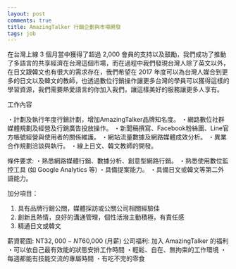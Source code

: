 ```yaml
---
layout: post
comments: true
title: AmazingTalker 行銷企劃與市場開發
tags: job
---
```


在台灣上線 3 個月當中獲得了超過 2,000 會員的支持以及鼓勵，我們成功了推動了多語言的共享經濟在台灣這個市場，而在過程中我們發現台灣人除了英文以外，在日文跟韓文也有很大的需求存在，我們希望在 2017 年度可以為台灣人媒合到更多的日文以及韓文的教師，也透過數位行銷操作讓更多台灣的學員可以獲得這樣的學習資源，我們需要熱愛語言的你加入我們，讓這樣美好的服務讓更多人享有。

工作內容

・計劃及執行年度行銷計劃，增加AmazingTalker品牌知名度。
・網路數位社群媒體規劃及經營及行銷廣告投放操作。
・新聞稿撰寫、Facebook粉絲團、Line官方帳號經營與使用者的關係維護。
・網站流量數據及網路媒體成效分析。
・異業合作規劃洽談與執行。
・線上日文、韓文教師的開發。

條件要求:
・熟悉網路媒體行銷、數據分析、創意型網路行銷。
・熟悉使用數位監控工具 (如 Google Analytics 等)
・具備提案能力。
・具備日文或韓文等第二外語能力。

加分項目：
1. 具有品牌行銷公關，媒體採訪或公關公司相關經驗佳
2. 創新且熱情，良好的溝通管理，個性活潑主動積極，有責任感
3. 精通日文或韓文

薪資範圍:
NT$32,000 - NT$60,000 (月薪)
公司福利:
加入 AmazingTalker 的福利
・可以依自己最有效能的狀態安排工作時間
・輕鬆、自在、無拘束的工作環境
・每週都能有技能交流的專屬時間
・有吃不完的零食

